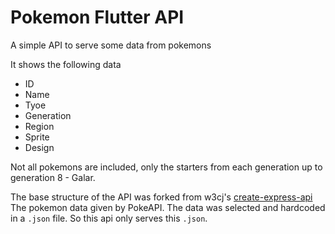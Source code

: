 # Pokemon Flutter API

A simple API to serve some data from pokemons

It shows the following data

* ID
* Name
* Tyoe
* Generation
* Region
* Sprite
* Design

Not all pokemons are included, only the starters from each generation up to generation 8 - Galar.

The base structure of the API was forked from w3cj's [create-express-api](https://github.com/w3cj/create-express-api)
The pokemon data given by PokeAPI. The data was selected and hardcoded in a `.json` file. So this api only serves this `.json`.
